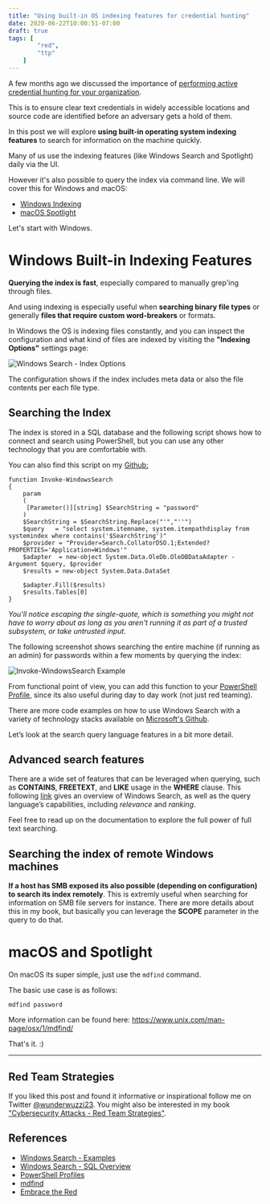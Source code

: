 ```yaml
---
title: "Using built-in OS indexing features for credential hunting"
date: 2020-06-22T10:00:51-07:00
draft: true
tags: [
        "red",
        "ttp"
    ]
---
```


A few months ago we discussed the importance of [performing active credential hunting for your organization](/blog/posts/2020/hunting-for-credentials). 

This is to ensure clear text credentials in widely accessible locations and source code are identified before an adversary gets a hold of them. 

In this post we will explore **using built-in operating system indexing features** to search for information on the machine quickly. 

Many of us use the indexing features (like Windows Search and Spotlight) daily via the UI. 

However it's also possible to query the index via command line. We will cover this for Windows and macOS:

* [Windows Indexing](#windows-built-in-indexing-features)
* [macOS Spotlight](#macos-and-spotlight)

Let's start with Windows.

# Windows Built-in Indexing Features

**Querying the index is fast**, especially compared to manually grep'ing through files. 

And using indexing is especially useful when **searching binary file types** or generally **files that require custom word-breakers** or formats. 

In Windows the OS is indexing files constantly, and you can inspect the configuration and what kind of files are indexed by visiting the **"Indexing Options"** settings page:

![Windows Search - Index Options](/blog/images/2020/windows-indexing.png)

The configuration shows if the index includes meta data or also the file contents per each file type.

## Searching the Index

The index is stored in a SQL database and the following script shows how to connect and search using PowerShell, but you can use any other technology that you are comfortable with.

You can also find this script on my [Github:](https://github.com/wunderwuzzi23/searchutils/blob/master/Invoke-WindowsSearch.ps1)

```
function Invoke-WindowsSearch
{
    param
    (
     [Parameter()][string] $SearchString = "password"
    )
    $SearchString = $SearchString.Replace("'","''")
    $query   = "select system.itemname, system.itempathdisplay from systemindex where contains('$SearchString')"
    $provider = "Provider=Search.CollatorDSO.1;Extended?PROPERTIES='Application=Windows'"
    $adapter  = new-object System.Data.OleDb.OleDBDataAdapter -Argument $query, $provider
    $results = new-object System.Data.DataSet

    $adapter.Fill($results)
    $results.Tables[0]
}
```

*You'll notice escaping the single-quote, which is something you might not have to worry about as long as you aren't running it as part of a trusted subsystem, or take untrusted input.*

The following screenshot shows searching the entire machine (if running as an admin) for passwords within a few moments by querying the index:
 
![Invoke-WindowsSearch Example](/blog/images/2020/invoke-windowssearch.png)

From functional point of view, you can add this function to your [PowerShell Profile](https://devblogs.microsoft.com/scripting/understanding-the-six-powershell-profiles/), since its also useful during day to day work (not just red teaming).

There are more code examples on how to use Windows Search with a variety of technology stacks available on [Microsoft's Github](https://github.com/microsoft/Windows-classic-samples/tree/master/Samples/Win7Samples/winui/WindowsSearch). 

Let’s look at the search query language features in a bit more detail.

## Advanced search features

There are a wide set of features that can be leveraged when querying, such as **CONTAINS**, **FREETEXT**, and **LIKE** usage in the **WHERE** clause. This following [link](https://docs.microsoft.com/en-us/windows/win32/search/-search-sql-ovwofsearchquery) gives an overview of Windows Search, as well as the query language’s capabilities, including *relevance* and *ranking*.

Feel free to read up on the documentation to explore the full power of full text searching.

## Searching the index of remote Windows machines

**If a host has SMB exposed its also possible (depending on configuration) to search its index remotely**. This is extremly useful when searching for information on SMB file servers for instance. There are more details about this in my book, but basically you can leverage the **SCOPE** parameter in the query to do that.


# macOS and Spotlight

On macOS its super simple, just use the `mdfind` command.

The basic use case is as follows:

```
mdfind password
```

More information can be found here: https://www.unix.com/man-page/osx/1/mdfind/

That's it. :)

-------

## Red Team Strategies
If you liked this post and found it informative or inspirational follow me on Twitter  [@wunderwuzzi23](https://twitter.com/wunderwuzzi23). You might also be interested in my book ["Cybersecurity Attacks - Red Team Strategies"](https://www.amazon.com/Cybersecurity-Attacks-Strategies-practical-penetration-ebook/dp/B0822G9PTM). 

## References
* [Windows Search - Examples](https://github.com/microsoft/Windows-classic-samples/tree/master/Samples/Win7Samples/winui/WindowsSearch)
* [Windows Search - SQL Overview](https://docs.microsoft.com/en-us/windows/win32/search/-search-sql-ovwofsearchquery)
* [PowerShell Profiles](https://devblogs.microsoft.com/scripting/understanding-the-six-powershell-profiles/)
* [mdfind](https://www.unix.com/man-page/osx/1/mdfind/)
* [Embrace the Red](https://embracethered.com/index.html)

